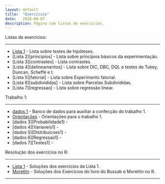 ```yaml
---
layout: default
title:  "Exercícios"
date:   2018-08-07
description: Página com listas de exercícios.
---
```



<p class="intro">Listas de exercícios:</p>

---

* [Lista 1][testes] - Lista sobre testes de hipóteses.
* [Lista 2][principios] - Lista sobre princípios básicos da experimentação.
* [Lista 3][contrastes] - Lista contrastes.
* [Lista 4][delineamentos] - Lista sobre DIC, DBC, DQL e testes de Tukey, Duncan, Scheffé e t.
* [Lista 5][fatorial] - Lista sobre Experimento fatorial.
* [Lista 6][subdivididas] - Lista sobre Parcelas Subdivididas.
* [Lista 7][regressao] - Lista sobre regressão linear.

<p class="intro">Trabalho 1:</p>

---

* [dados 1][trab1] - Banco de dados para auxiliar a confecção do trabalho 1.
* [Orientações][orientacoes] - Orientações para o trabalho 1.
* [dados 3][Probabilidade1] - 
* [dados 4][Variaveis1] - 
* [dados 5][Distribuicoes1] - 
* [dados 6][Regressao1] - 
* [dados 7][Testes1] - 

<p class="intro">Resolução dos exercícios no R:</p>

---

* [Lista 1][solucoes1] - Soluções dos exercícios da Lista 1.
* [Morettin][solBussab] - Soluções dos Exercícios do livro do Bussab e Morettin no R.

---
   
[testes]:https://rawgit.com/maf261/maf261.github.io/master/Exercicios/Teste_Hipotese.pdf
[solucoes1]:https://rawgit.com/maf261/maf261.github.io/master/Exercicios/Solucoes/TH.pdf
[solBussab]: https://www.ime.usp.br/~pam/scriptsR.html
[trab1]: https://rawgit.com/maf261/maf261.github.io/master/Aulas_MAF261/Aula11/Banco_de_Dados.rar
[orientacoes]: https://rawgit.com/maf261/maf261.github.io/master/Aulas_MAF261/Aula11/Trabalho1.html